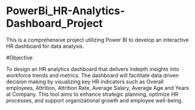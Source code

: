 # PowerBi_HR-Analytics-Dashboard_Project

This is a comprehensive project utilizing Power BI to develop an interactive HR dashboard for data analysis.

#Objective

To design an HR analytics dashboard that delivers indepth insights into workforce trends and metrics. The dashboard will facilitate data driven decision making by visualizing key HR indicators such as Overall employees, Attrition, Attrition Rate, Average Salary, Average Age and Years at Company. This tool aims to enhance strategic planning, optimize HR processes, and support organizational growth and employee well-being.
